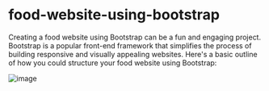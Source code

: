 # food-website-using-bootstrap

Creating a food website using Bootstrap can be a fun and engaging project. Bootstrap is a popular front-end framework that simplifies the process of building responsive and visually appealing websites. Here's a basic outline of how you could structure your food website using Bootstrap:

![image](https://github.com/LocharlaSravani/food-website-using-bootstrap/assets/155865906/52e67ee8-e21f-4521-b5a3-54c742874ad3)
